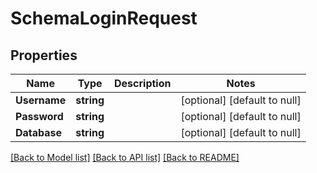 # SchemaLoginRequest

## Properties
Name | Type | Description | Notes
------------ | ------------- | ------------- | -------------
**Username** | **string** |  | [optional] [default to null]
**Password** | **string** |  | [optional] [default to null]
**Database** | **string** |  | [optional] [default to null]

[[Back to Model list]](../README.md#documentation-for-models) [[Back to API list]](../README.md#documentation-for-api-endpoints) [[Back to README]](../README.md)


